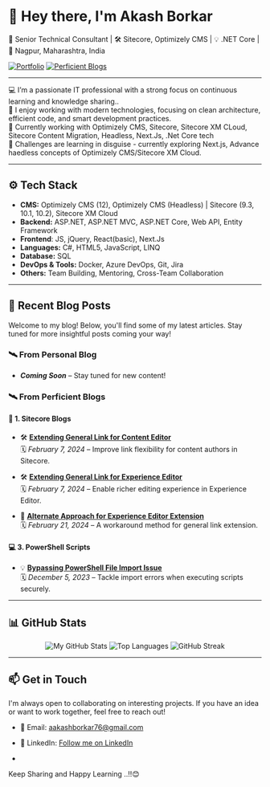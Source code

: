 # 👋 Hey there, I'm Akash Borkar

<p>
  💼 Senior Technical Consultant | 🛠 Sitecore, Optimizely CMS | 💡 .NET Core | 📍 Nagpur, Maharashtra, India
</p>

[![Portfolio](https://img.shields.io/badge/-Portfolio%20Coming%20Soon-808080?style=for-the-badge&logo=firefox&logoColor=white)](https://github.com/akashdborkar)
[![Perficient Blogs](https://img.shields.io/badge/-Perficient%20Technical%20Blogs-808080?style=for-the-badge&logo=hashnode&logoColor=white)](https://blogs.perficient.com/author/aborkar)

---

💻 I’m a passionate IT professional with a strong focus on continuous learning and knowledge sharing..<br/>
🧠 I enjoy working with modern technologies, focusing on clean architecture, efficient code, and smart development practices.<br/>
🚀 Currently working with Optimizely CMS, Sitecore, Sitecore XM CLoud, Sitecore Content Migration, Headless, Next.Js, .Net Core tech <br/>
🌱 Challenges are learning in disguise - currently exploring Next.js, Advance haedless concepts of Optimizely CMS/Sitecore XM Cloud.

---

## ⚙️ Tech Stack

- **CMS:** Optimizely CMS (12), Optimizely CMS (Headless) | Sitecore (9.3, 10.1, 10.2), Sitecore XM Cloud
- **Backend:** ASP.NET, ASP.NET MVC, ASP.NET Core, Web API, Entity Framework
- **Frontend**: JS, jQuery, React(basic), Next.Js
- **Languages:** C#, HTML5, JavaScript, LINQ
- **Database:** SQL
- **DevOps & Tools:** Docker, Azure DevOps, Git, Jira
- **Others:** Team Building, Mentoring, Cross-Team Collaboration

---

## 📝 Recent Blog Posts

Welcome to my blog! Below, you'll find some of my latest articles. Stay tuned for more insightful posts coming your way!

### 🛰️ **From Personal Blog**

- **_Coming Soon_** – Stay tuned for new content!

### 🛰️ **From Perficient Blogs**

#### 🔹 1. Sitecore Blogs

- 🛠️ **[Extending General Link for Content Editor](https://blogs.perficient.com/2024/02/07/extending-general-link-for-content-editor-mode/)**  
  🗓️ *February 7, 2024* – Improve link flexibility for content authors in Sitecore.

- 🛠️ **[Extending General Link for Experience Editor](https://blogs.perficient.com/2024/02/07/extending-general-link-for-experience-editor-mode/)**  
  🗓️ *February 7, 2024* – Enable richer editing experience in Experience Editor.

- 🔄 **[Alternate Approach for Experience Editor Extension](https://blogs.perficient.com/2024/02/21/extending-general-link-for-experience-editor-alternate-approach/)**  
  🗓️ *February 21, 2024* – A workaround method for general link extension.


#### 💻 3. PowerShell Scripts

- 💡 **[Bypassing PowerShell File Import Issue](https://blogs.perficient.com/2023/12/05/bypassing-the-powershell-file-import-issue/)**  
  🗓️ *December 5, 2023* – Tackle import errors when executing scripts securely.


---

## 📊 GitHub Stats

<div align="center">
  <img src="https://github-readme-stats.vercel.app/api?username=akashdborkar&show_icons=true&hide=issues" alt="My GitHub Stats" />
  <img src="https://github-readme-stats.vercel.app/api/top-langs/?username=akashdborkar&layout=compact" alt="Top Languages" />
  <img src="https://streak-stats.demolab.com?user=akashdborkar" alt="GitHub Streak" />
</div>

---

## 📫 Get in Touch

I'm always open to collaborating on interesting projects. If you have an idea or want to work together, feel free to reach out!
- 📧 Email: aakashborkar76@gmail.com
- 💬 LinkedIn: [Follow me on LinkedIn]([https://www.linkedin.com/in/akashdborkar/])

- 
Keep Sharing and Happy Learning ..!!😊
